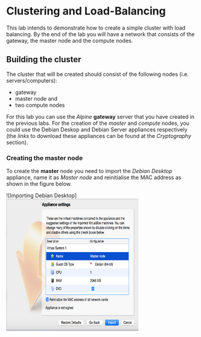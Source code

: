 # Clustering and Load-Balancing

This lab intends to demonstrate how to create a simple cluster with load balancing. By the end of the lab you will have a network that consists of the gateway, the master node and the compute nodes.

## Building the cluster

The cluster that will be created should consist of the following nodes (i.e. servers/computers):

* gateway
* master node and
* two compute nodes

For this lab you can use the _Alpine_ **gateway** server that you have created in the previous labs. For the creation of the _master_ and _compute_ nodes, you could use the Debian Deskop and Debian Server appliances respectively (the _links_ to download these appliances can be found at the _Cryptography_ section). 

### Creating the master node
To create the **master** node you need to import the _Debian Desktop_ appliance, name it as _Master node_ and reinitialise the MAC address as shown in the figure below. 

![Importing Debian Desktop] <img src = "images/Importing Debian Desktop.png" width = "350" height = "350">

